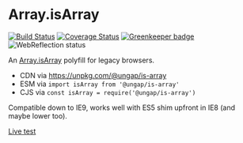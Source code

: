 # Array.isArray

[![Build Status](https://travis-ci.com/ungap/is-array.svg?branch=master)](https://travis-ci.com/ungap/is-array) [![Coverage Status](https://coveralls.io/repos/github/ungap/is-array/badge.svg?branch=master)](https://coveralls.io/github/ungap/is-array?branch=master) [![Greenkeeper badge](https://badges.greenkeeper.io/ungap/is-array.svg)](https://greenkeeper.io/) ![WebReflection status](https://offline.report/status/webreflection.svg)

An [Array.isArray](https://developer.mozilla.org/en-US/docs/Web/JavaScript/Reference/Global_Objects/Array/isArray) polyfill for legacy browsers.

  * CDN via https://unpkg.com/@ungap/is-array
  * ESM via `import isArray from '@ungap/is-array'`
  * CJS via `const isArray = require('@ungap/is-array')`

Compatible down to IE9, works well with ES5 shim upfront in IE8 (and maybe lower too).

[Live test](https://ungap.github.io/is-array/test/)
